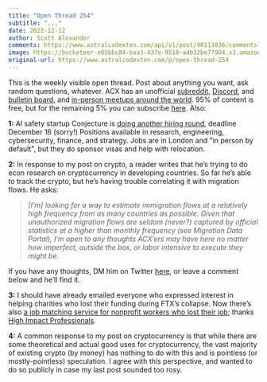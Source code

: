 ```yaml
---
title: "Open Thread 254"
subtitle: "..."
date: 2022-12-12
author: Scott Alexander
comments: https://www.astralcodexten.com/api/v1/post/90113036/comments?&all_comments=true
image: https://bucketeer-e05bbc84-baa3-437e-9518-adb32be77984.s3.amazonaws.com/public/images/87148057-ed3c-46cf-a397-3f5c5a370119_1022x926.png
original-url: https://www.astralcodexten.com/p/open-thread-254
---
```

This is the weekly visible open thread. Post about anything you want, ask random questions, whatever. ACX has an unofficial [subreddit](https://www.reddit.com/r/slatestarcodex/), [Discord](https://discord.gg/RTKtdut), and [bulletin board](https://www.datasecretslox.com/index.php), and [in-person meetups around the world](https://www.lesswrong.com/community?filters%5B0%5D=SSC). 95% of content is free, but for the remaining 5% you can subscribe [here](https://astralcodexten.substack.com/subscribe?). Also:

**1:** AI safety startup Conjecture is [doing another hiring round](https://www.lesswrong.com/posts/jtK7FpsqpboAfr7Td/conjecture-second-hiring-round), deadline December 16 (sorry!) Positions available in research, engineering, cybersecurity, finance, and strategy. Jobs are in London and "in person by default", but they do sponsor visas and help with relocation. 

**2:** In response to my post on crypto, a reader writes that he’s trying to do econ research on cryptocurrency in developing countries. So far he’s able to track the crypto, but he’s having trouble correlating it with migration flows. He asks:

> _[I’m] looking for a way to estimate immigration flows at a relatively high frequency from as many countries as possible. Given that unauthorized migration flows are seldom (never?) captured by official statistics at a higher than monthly frequency (see Migration Data Portal), I’m open to any thoughts ACX’ers may have here no matter how imperfect, outside the box, or labor intensive to execute they might be._

If you have any thoughts, DM him on Twitter [here](https://twitter.com/real_Lij), or leave a comment below and he’ll find it.

**3:** I should have already emailed everyone who expressed interest in helping charities who lost their funding during FTX’s collapse. Now there’s also [a job matching service for nonprofit workers who lost their job](https://forum.effectivealtruism.org/posts/gbjxQuEhjAYsgWz8T/a-job-matching-service-for-affected-ftxff-grantees); thanks [High Impact Professionals](https://www.highimpactprofessionals.org/).

**4:** A common response to my post on cryptocurrency is that while there are some theoretical and actual good uses for cryptocurrency, the vast majority of existing crypto (by money) has nothing to do with this and is pointless (or mostly-pointless) speculation. I agree with this perspective, and wanted to do so publicly in case my last post sounded too rosy.
